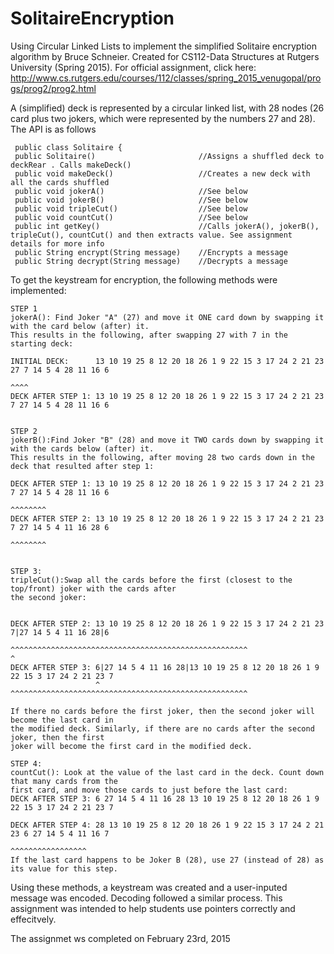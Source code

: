 # SolitaireEncryption

Using Circular Linked Lists to implement the simplified Solitaire encryption algorithm by Bruce Schneier. Created for 
CS112-Data Structures at Rutgers University (Spring 2015). For official assignment, click here: http://www.cs.rutgers.edu/courses/112/classes/spring_2015_venugopal/progs/prog2/prog2.html




A (simplified) deck is represented by a circular linked list, with 28 nodes (26 card plus two jokers, which were represented by the numbers 27 and 28). The API is as follows

     public class Solitaire {
     public Solitaire()                       //Assigns a shuffled deck to deckRear . Calls makeDeck()
     public void makeDeck()                   //Creates a new deck with all the cards shuffled
     public void jokerA()                     //See below
     public void jokerB()                     //See below
     public void tripleCut()                  //See below
     public void countCut()                   //See below
     public int getKey()                      //Calls jokerA(), jokerB(), tripleCut(), countCut() and then extracts value. See assignment details for more info
     public String encrypt(String message)    //Encrypts a message
     public String decrypt(String message)    //Decrypts a message





To get the keystream for encryption, the following methods were implemented:

    STEP 1
    jokerA(): Find Joker "A" (27) and move it ONE card down by swapping it with the card below (after) it.
    This results in the following, after swapping 27 with 7 in the starting deck:

    INITIAL DECK:      13 10 19 25 8 12 20 18 26 1 9 22 15 3 17 24 2 21 23 27 7 14 5 4 28 11 16 6
                                                                         ^^^^
    DECK AFTER STEP 1: 13 10 19 25 8 12 20 18 26 1 9 22 15 3 17 24 2 21 23 7 27 14 5 4 28 11 16 6


    STEP 2
    jokerB():Find Joker "B" (28) and move it TWO cards down by swapping it with the cards below (after) it.
    This results in the following, after moving 28 two cards down in the deck that resulted after step 1:
   
    DECK AFTER STEP 1: 13 10 19 25 8 12 20 18 26 1 9 22 15 3 17 24 2 21 23 7 27 14 5 4 28 11 16 6
                                                                                     ^^^^^^^^
    DECK AFTER STEP 2: 13 10 19 25 8 12 20 18 26 1 9 22 15 3 17 24 2 21 23 7 27 14 5 4 11 16 28 6
                                                                                     ^^^^^^^^
                                                                                     
    
    STEP 3:
    tripleCut():Swap all the cards before the first (closest to the top/front) joker with the cards after
    the second joker:
    
 
    DECK AFTER STEP 2: 13 10 19 25 8 12 20 18 26 1 9 22 15 3 17 24 2 21 23 7|27 14 5 4 11 16 28|6
                       ^^^^^^^^^^^^^^^^^^^^^^^^^^^^^^^^^^^^^^^^^^^^^^^^^^^^^                    ^                                                     
    DECK AFTER STEP 3: 6|27 14 5 4 11 16 28|13 10 19 25 8 12 20 18 26 1 9 22 15 3 17 24 2 21 23 7 
                       ^                    ^^^^^^^^^^^^^^^^^^^^^^^^^^^^^^^^^^^^^^^^^^^^^^^^^^^^^

    If there no cards before the first joker, then the second joker will become the last card in
    the modified deck. Similarly, if there are no cards after the second joker, then the first
    joker will become the first card in the modified deck.

    STEP 4: 
    countCut(): Look at the value of the last card in the deck. Count down that many cards from the
    first card, and move those cards to just before the last card:
    DECK AFTER STEP 3: 6 27 14 5 4 11 16 28 13 10 19 25 8 12 20 18 26 1 9 22 15 3 17 24 2 21 23 7 

    DECK AFTER STEP 4: 28 13 10 19 25 8 12 20 18 26 1 9 22 15 3 17 24 2 21 23 6 27 14 5 4 11 16 7 
                                                                            ^^^^^^^^^^^^^^^^^
    If the last card happens to be Joker B (28), use 27 (instead of 28) as its value for this step.

Using these methods, a keystream was created and a user-inputed message was encoded. Decoding followed a similar process. This assignment was intended to help students use pointers correctly and effecitvely.

The assignmet ws completed on February 23rd, 2015
